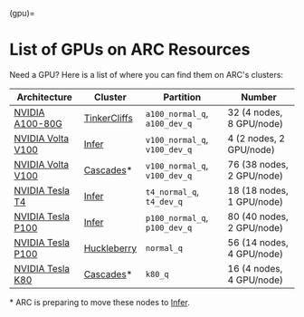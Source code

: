 (gpu)=

# List of GPUs on ARC Resources
Need a GPU? Here is a list of where you can find them on ARC\'s clusters:

| Architecture | Cluster | Partition | Number |
| ------------ | ------- | --------- | ------ |
| [NVIDIA A100-80G](https://www.nvidia.com/en-us/data-center/a100/) | [TinkerCliffs](tinkercliffs) | `a100_normal_q`, `a100_dev_q` | 32 (4 nodes, 8 GPU/node) |
| [NVIDIA Volta V100](https://www.nvidia.com/en-us/data-center/v100/) | [Infer](infer) | `v100_normal_q`, `v100_dev_q` | 4 (2 nodes, 2 GPU/node) |
| [NVIDIA Volta V100](https://www.nvidia.com/en-us/data-center/v100/) | [Cascades](cascades)* | `v100_normal_q`, `v100_dev_q` | 76 (38 nodes, 2 GPU/node) |
| [NVIDIA Tesla T4](https://www.nvidia.com/en-us/data-center/tesla-t4/) | [Infer](infer) | `t4_normal_q`, `t4_dev_q` | 18 (18 nodes, 1 GPU/node) |
| [NVIDIA Tesla P100](https://www.nvidia.com/en-us/data-center/tesla-p100/) | [Infer](infer) | `p100_normal_q`, `p100_dev_q` | 80 (40 nodes, 2 GPU/node) |
| [NVIDIA Tesla P100](https://www.nvidia.com/en-us/data-center/tesla-p100/) | [Huckleberry](huckleberry) | `normal_q` | 56 (14 nodes, 4 GPU/node) |
| [NVIDIA Tesla K80](https://www.nvidia.com/en-gb/data-center/tesla-k80/) | [Cascades](cascades)* | `k80_q` | 16 (4 nodes, 4 GPU/node) |

\* ARC is preparing to move these nodes to [Infer](infer).
